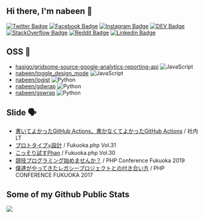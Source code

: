 ## Hi there, I'm nabeen 👋

[![Twitter Badge](https://img.shields.io/badge/-Twitter-00acee?style=flat&logo=Twitter&logoColor=white)](https://twitter.com/intent/follow?screen_name=_nabeen "Follow on Twitter")
[![Facebook Badge](https://img.shields.io/badge/-Facebook-0078FF?style=flat&logo=Facebook&logoColor=white)](https://www.facebook.com/kenichirow)
[![Instagram Badge](https://img.shields.io/badge/-Instagram-C13584?style=flat&logo=Instagram&logoColor=white)](https://www.instagram.com/nabeen919/)
[![DEV Badge](https://img.shields.io/badge/-dev.to-0A0A0A?style=flat&logo=dev.to&logoColor=white)](https://dev.to/nabeen)
[![StackOverflow Badge](https://img.shields.io/badge/-StackOverflow-FE7A16?style=flat&logo=Stack%20Overflow&logoColor=white&)](https://stackoverflow.com/users/4782125/nabeen?tab=profile)
[![Reddit Badge](https://img.shields.io/badge/-Reddit-FF4500?style=flat&logo=Reddit&logoColor=white)](https://www.reddit.com/user/nabeen919/ "Find on Reddit")
[![Linkedin Badge](https://img.shields.io/badge/-Linkedin-0072b1?style=flat&logo=Linkedin&logoColor=white)](https://www.linkedin.com/in/kenichiro-watanabe-a465299a/ "Connect on LinkedIn")

## OSS 🎉

- [hasigo/gridsome\-source\-google\-analytics\-reporting\-api](https://github.com/hasigo/gridsome-source-google-analytics-reporting-api) ![JavaScript](https://img.shields.io/badge/-ffffff?style=flat-square&logo=javascript)
- [nabeen/toggle\_design\_mode](https://github.com/nabeen/toggle_design_mode) ![JavaScript](https://img.shields.io/badge/-ffffff?style=flat-square&logo=google-chrome)
- [nabeen/logist](https://github.com/nabeen/logist) ![Python](https://img.shields.io/badge/-ffffff?style=flat-square&logo=Python)
- [nabeen/gdwrap](https://github.com/nabeen/gdwrap) ![Python](https://img.shields.io/badge/-ffffff?style=flat-square&logo=Python)
- [nabeen/gswrap](https://github.com/nabeen/gswrap) ![Python](https://img.shields.io/badge/-ffffff?style=flat-square&logo=Python)

## Slide 🗣

- [書いてよかったGitHub Actions、書かなくてよかったGitHub Actions](https://speakerdeck.com/nabeen/tgif-vol-dot-1) / 社内LT
- [プロトタイプ×設計](https://speakerdeck.com/nabeen/fukuoka-dot-php-vol-dot-31) / Fukuoka.php Vol.31
- [こっそり試すPhan](https://speakerdeck.com/nabeen/fukuoka-dot-php-vol-dot-30) / Fukuoka.php Vol.30
- [競技プログラミング始めませんか？](https://speakerdeck.com/nabeen/php-conference-fukuoka-2019) / PHP Conference Fukuoka 2019
- [僕達がやってきたレガシープロジェクトとの付き合い方](https://speakerdeck.com/nabeen/php-conference-fukuoka-2017) / PHP CONFERENCE FUKUOKA 2017

## Some of my Github Public Stats

<a href="https://github.com/anuraghazra/github-readme-stats">
  <img align="left" src="https://github-readme-stats.vercel.app/api?username=nabeen&show_icons=true&count_private=true" />
</a>

